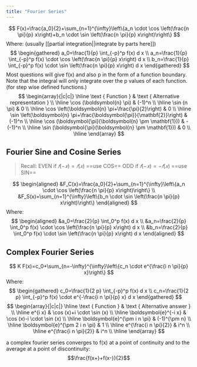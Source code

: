 ```yaml
---
title: "Fourier Series"
---
```

$$
F(x)=\frac{a_0}{2}+\sum_{n=1}^{\infty}\left\{a_n \cdot \cos \left(\frac{n \pi}{p} x\right)+b_n \cdot \sin \left(\frac{n \pi}{p} x\right)\right\}
$$
Where: (usually [[partial integration||integrate by parts here]])
$$
\begin{gathered}
a_0=\frac{1}{p} \int_{-p}^p f(x) d x \\
a_n=\frac{1}{p} \int_{-p}^p f(x) \cdot \cos \left(\frac{n \pi}{p} x\right) d x \\
b_n=\frac{1}{p} \int_{-p}^p f(x) \cdot \sin \left(\frac{n \pi}{p} x\right) d x
\end{gathered}
$$
Most questions will give f(x) and also p in the form of a function boundary.
Note that the integral will only integrate over the p values of each function. (for step wise defined functions.)
$$
\begin{array}{|c|c|}
\hline \text { Function } & \text { Alternative representation } \\
\hline \cos (\boldsymbol{n} \pi) & (-1)^n \\
\hline \sin (n \pi) & 0 \\
\hline \cos \left(\boldsymbol{n} \pi+\frac{\pi}{2}\right) & 0 \\
\hline \sin \left(\boldsymbol{n} \pi+\frac{\boldsymbol{\pi}}{\mathbf{2}}\right) & (-1)^n \\
\hline \cos (\boldsymbol{\pi}(\boldsymbol{n} \pm \mathbf{1})) & -(-1)^n \\
\hline \sin (\boldsymbol{\pi}(\boldsymbol{n} \pm \mathbf{1})) & 0 \\
\hline
\end{array}
$$

## Fourier Sine and Cosine Series
> Recall:
> EVEN if $𝑓(−𝑥)=𝑓(𝑥)$ ==use COS==
> ODD if $𝑓(−𝑥)=−𝑓(𝑥)$  ==use SIN==

$$
\begin{aligned}
&F_C(x)=\frac{a_0}{2}+\sum_{n=1}^{\infty}\left\{a_n \cdot \cos \left(\frac{n \pi}{p} x\right)\right\} \\
&F_S(x)=\sum_{n=1}^{\infty}\left\{b_n \cdot \sin \left(\frac{n \pi}{p} x\right)\right\}
\end{aligned}
$$
Where:
$$
\begin{aligned}
&a_0=\frac{2}{p} \int_0^p f(x) d x \\
&a_n=\frac{2}{p} \int_0^p f(x) \cdot \cos \left(\frac{n \pi}{p} x\right) d x \\
&b_n=\frac{2}{p} \int_0^p f(x) \cdot \sin \left(\frac{n \pi}{p} x\right) d x
\end{aligned}
$$

## Complex Fourier Series
$$
K F(x)=c_0+\sum_{n=-\infty}^{\infty}\left\{c_n \cdot e^{\frac{i n \pi}{p} x}\right\}
$$
Where:
$$
\begin{gathered}
c_0=\frac{1}{2 p} \int_{-p}^p f(x) d x \\
c_n=\frac{1}{2 p} \int_{-p}^p f(x) \cdot e^{-\frac{i n \pi}{p} x} d x
\end{gathered}
$$
$$
\begin{array}{|c|c|}
\hline \text { Function } & \text { Alternative answer } \\
\hline e^{i x} & \cos (x)+i \cdot \sin (x) \\
\hline \boldsymbol{e}^{-i x} & \cos (x)-i \cdot \sin (x) \\
\hline \boldsymbol{e}^{\pm i n \pi} & (-1)^{\pm n} \\
\hline \boldsymbol{e}^{\pm 2 i n \pi} & 1 \\
\hline e^{\frac{i n \pi}{2}} & i^n \\
\hline e^{\frac{i n \pi}{2}} & i^n \\
\hline
\end{array}
$$

a complex fourier series converges to f(x) at a point of continuity and to the average at a point of discontinuity:
$$\frac{f(x+)+f(x-)}{2}$$